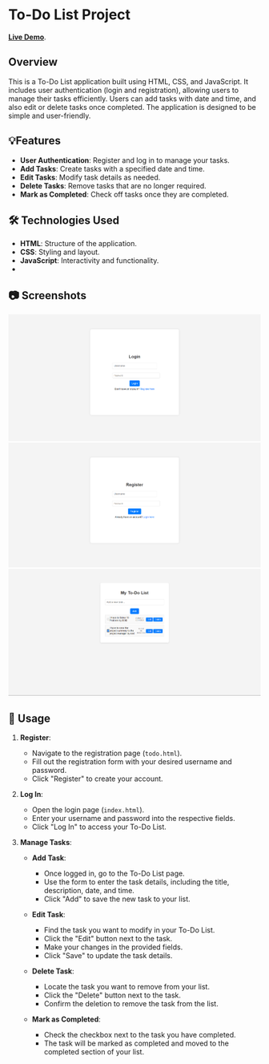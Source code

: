 # To-Do List Project

[**Live Demo**](https://anujsingh21.github.io/ToDo-List/).

## Overview

This is a To-Do List application built using HTML, CSS, and JavaScript. It includes user authentication (login and registration), allowing users to manage their tasks efficiently. Users can add tasks with date and time, and also edit or delete tasks once completed. The application is designed to be simple and user-friendly.

## 💡Features

- **User Authentication**: Register and log in to manage your tasks.
- **Add Tasks**: Create tasks with a specified date and time.
- **Edit Tasks**: Modify task details as needed.
- **Delete Tasks**: Remove tasks that are no longer required.
- **Mark as Completed**: Check off tasks once they are completed.


## 🛠️ Technologies Used

- **HTML**: Structure of the application.
- **CSS**: Styling and layout.
- **JavaScript**: Interactivity and functionality.
- 
## 📷 Screenshots

![Login Page](Login-page.png)
![Registration Page](Registration-Page.png)
![To-Do List](ToDo-List.png)

## 🚀 Usage

1. **Register**: 
   - Navigate to the registration page (`todo.html`).
   - Fill out the registration form with your desired username and password.
   - Click "Register" to create your account.

2. **Log In**: 
   - Open the login page (`index.html`).
   - Enter your username and password into the respective fields.
   - Click "Log In" to access your To-Do List.

3. **Manage Tasks**:
   - **Add Task**:
     - Once logged in, go to the To-Do List page.
     - Use the form to enter the task details, including the title, description, date, and time.
     - Click "Add" to save the new task to your list.
   
   - **Edit Task**:
     - Find the task you want to modify in your To-Do List.
     - Click the "Edit" button next to the task.
     - Make your changes in the provided fields.
     - Click "Save" to update the task details.
   
   - **Delete Task**:
     - Locate the task you want to remove from your list.
     - Click the "Delete" button next to the task.
     - Confirm the deletion to remove the task from the list.
   
   - **Mark as Completed**:
     - Check the checkbox next to the task you have completed.
     - The task will be marked as completed and moved to the completed section of your list.

